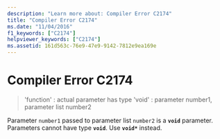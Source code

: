 ```yaml
---
description: "Learn more about: Compiler Error C2174"
title: "Compiler Error C2174"
ms.date: "11/04/2016"
f1_keywords: ["C2174"]
helpviewer_keywords: ["C2174"]
ms.assetid: 161d563c-76e9-47e9-9142-7812e9ea169e
---
```

# Compiler Error C2174

> 'function' : actual parameter has type 'void' : parameter number1, parameter list number2

Parameter `number1` passed to parameter list `number2` is a **`void`** parameter. Parameters cannot have type **`void`**. Use **`void*`** instead.
